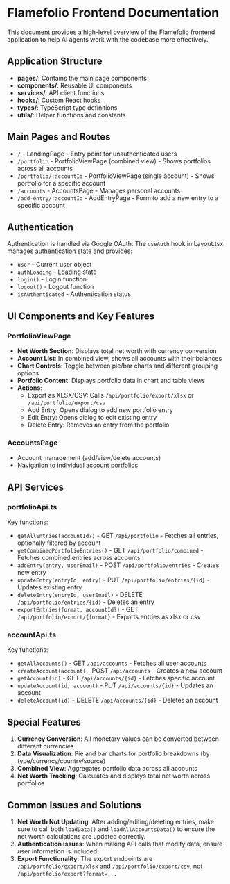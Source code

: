 # Flamefolio Frontend Documentation

This document provides a high-level overview of the Flamefolio frontend application to help AI agents work with the codebase more effectively.

## Application Structure

- **pages/**: Contains the main page components
- **components/**: Reusable UI components
- **services/**: API client functions
- **hooks/**: Custom React hooks
- **types/**: TypeScript type definitions
- **utils/**: Helper functions and constants

## Main Pages and Routes

- `/` - LandingPage - Entry point for unauthenticated users
- `/portfolio` - PortfolioViewPage (combined view) - Shows portfolios across all accounts
- `/portfolio/:accountId` - PortfolioViewPage (single account) - Shows portfolio for a specific account
- `/accounts` - AccountsPage - Manages personal accounts
- `/add-entry/:accountId` - AddEntryPage - Form to add a new entry to a specific account

## Authentication

Authentication is handled via Google OAuth. The `useAuth` hook in Layout.tsx manages authentication state and provides:

- `user` - Current user object
- `authLoading` - Loading state
- `login()` - Login function
- `logout()` - Logout function
- `isAuthenticated` - Authentication status

## UI Components and Key Features

### PortfolioViewPage

- **Net Worth Section**: Displays total net worth with currency conversion
- **Account List**: In combined view, shows all accounts with their balances
- **Chart Controls**: Toggle between pie/bar charts and different grouping options
- **Portfolio Content**: Displays portfolio data in chart and table views
- **Actions**:
  - Export as XLSX/CSV: Calls `/api/portfolio/export/xlsx` or `/api/portfolio/export/csv`
  - Add Entry: Opens dialog to add new portfolio entry
  - Edit Entry: Opens dialog to edit existing entry
  - Delete Entry: Removes an entry from the portfolio

### AccountsPage

- Account management (add/view/delete accounts)
- Navigation to individual account portfolios

## API Services

### portfolioApi.ts

Key functions:
- `getAllEntries(accountId?)` - GET `/api/portfolio` - Fetches all entries, optionally filtered by account
- `getCombinedPortfolioEntries()` - GET `/api/portfolio/combined` - Fetches combined entries across accounts
- `addEntry(entry, userEmail)` - POST `/api/portfolio/entries` - Creates new entry
- `updateEntry(entryId, entry)` - PUT `/api/portfolio/entries/{id}` - Updates existing entry
- `deleteEntry(entryId, userEmail)` - DELETE `/api/portfolio/entries/{id}` - Deletes an entry
- `exportEntries(format, accountId?)` - GET `/api/portfolio/export/{format}` - Exports entries as xlsx or csv

### accountApi.ts

Key functions:
- `getAllAccounts()` - GET `/api/accounts` - Fetches all user accounts
- `createAccount(account)` - POST `/api/accounts` - Creates a new account
- `getAccount(id)` - GET `/api/accounts/{id}` - Fetches specific account
- `updateAccount(id, account)` - PUT `/api/accounts/{id}` - Updates an account
- `deleteAccount(id)` - DELETE `/api/accounts/{id}` - Deletes an account

## Special Features

1. **Currency Conversion**: All monetary values can be converted between different currencies
2. **Data Visualization**: Pie and bar charts for portfolio breakdowns (by type/currency/country/source)
3. **Combined View**: Aggregates portfolio data across all accounts
4. **Net Worth Tracking**: Calculates and displays total net worth across portfolios

## Common Issues and Solutions

1. **Net Worth Not Updating**: After adding/editing/deleting entries, make sure to call both `loadData()` and `loadAllAccountsData()` to ensure the net worth calculations are updated correctly.
2. **Authentication Issues**: When making API calls that modify data, ensure user information is included.
3. **Export Functionality**: The export endpoints are `/api/portfolio/export/xlsx` and `/api/portfolio/export/csv`, not `/api/portfolio/export?format=...`
